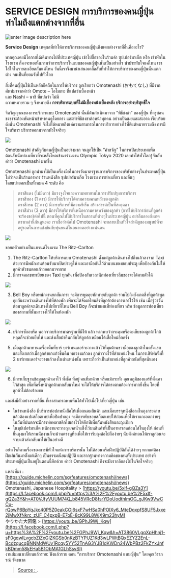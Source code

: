 SERVICE DESIGN การบริการของคนญี่ปุ่นทำไมถึงแตกต่างจากที่อื่น
===

![enter image description here](https://www.baramizi.co.th/wp-content/uploads/2018/07/%E0%B8%9A%E0%B8%A3%E0%B8%B4%E0%B8%81%E0%B8%B2%E0%B8%A3%E0%B8%94%E0%B9%89%E0%B8%A7%E0%B8%A2%E0%B9%83%E0%B8%88-927x610.jpg)

**Service Design** เหตุผลที่ทำให้การบริการของคนญี่ปุ่นถึงแตกต่างจากที่อื่นคืออะไร?

หากคุณเคยมีโอกาสได้เดินทางไปที่ประเทศญี่ปุ่น เข้าไปซื้อของในร้านค้า ซุปเปอร์มาเก็ต หรือ เข้าพักในโรงแรม ก็คงจะพอเห็นภาพว่าการบริการในแบบของคนญี่ปุ่นนั้นเป็นอย่างไร น่าประทับใจแค่ไหน เขาใส่ใจในรายละเอียดกันแค่ไหน วันนี้เราจึงมานำเสนอเคล็ดลับที่ทำให้การบริการของคนญี่ปุ่นนั้นแตกต่าง จนเป็นที่ยอมรับไปทั่วโลก

สิ่งที่คนญี่ปุ่นใช้เป็นหลักยึดถือในการให้บริการ ถูกเรียกว่า Omotenashi (おもてなし) ที่มีรากศัพท์มาจากคำว่า  Omote – โอโมเทะ ที่แปลว่าเบื้องหน้า  
และ Nashi – นาชิ ที่แปลว่า ไม่มี  
ความหมายรวม ๆ จึงหมายถึง **การบริการแบบที่ไม่มีเบื้องหน้าเบื้องหลัง บริการอย่างบริสุทธิ์ใจ**

จิตวิญญาณของการบริการแบบ Omotenashi นั้นมีต้นกำเนิดมาจาก “พิธีชงชา” ของญี่ปุ่น ที่ครูสอนชงชาจะต้องหันหน้าเข้าหาคนดูโดยตรง และทำพิธิชงชาต่อหน้าทุกคน อย่างเปิดเผยและสะอาด เรียบร้อย ดังนั้น Omotenashi จึงไม่ได้หมายถึงแค่ความสามารถในการบริการอย่างไร้ที่ติแต่หมายรวมถึง การมีใจบริการ บริการออกมาจากหัวใจจริงๆ

![](https://www.baramizi.co.th/wp-content/uploads/2018/07/37039746_1888631797823572_7315447860600766464_o.jpg)

Omotenashi สำคัญกับคนญี่ปุ่นเป็นอย่างมาก จนถูกใช้เป็น “คำขวัญ” ในการเปิดประเทศเพื่อต้อนรับนักท่องเที่ยวที่จะหลั่งไหลเข้ามาร่วมงาน Olympic Tokyo 2020 เลยทำให้ทั่วโลกรู้จักกับคำว่า Omotenashi มากขึ้น

Omotenashi ถูกนำมาใช้เป็นเครื่องมือในการวัดมาตรฐานการบริการของบริษัทต่างๆในประเทศญี่ปุ่น ไม่ว่าจะเป็นร้านอาหาร ร้านหนังสือ ซุปเปอร์มาเก็ต โรงแรม การท่องเที่ยว และอื่นๆ  
โดยแบ่งออกเป็นทั้งหมด 4 ระดับ คือ  
> ตราสีแดง (ไม่มีดาว) มีแรงจูงใจและความพยายามในการปรับปรุงการบริการ  
> ตราสีทอง (1 ดาว) มีการให้บริการได้ตามความคาดหวังของลูกค้า  
> ตราสีกรม (2 ดาว) มีการบริการที่มีความริเริ่ม สร้างสรรค์เป็นที่สะดุดตา  
> ตราสีม่วง (3 ดาว) มีการให้บริการที่เหนือความคาดหวังของลูกค้า (การให้บริการก่อนที่ลูกค้าจะร้องขอ)ต่อไปนี้ ตอนที่คุณไปใช้บริการในสถานที่ต่างๆในประเทศญี่ปุ่น อย่าลืมลองสังเกตตราเหล่านี้กันดูนะคะ เราเชื่อว่าต่อไป Omotenashi จะกลายเป็นหัวใจสำคัญของมนุษย์ที่จะอยู่รอดในการแข่งขันกับหุ่นยนต์ในอนาคตอย่างแน่นอน

![](https://www.baramizi.co.th/wp-content/uploads/2018/07/37032515_1888638797822872_7888193891394912256_n-1.jpg)

ขอยกตัวอย่างเป็นแบรนด์โรงแรม The Ritz-Carlton  

1. The Ritz-Carlton ให้บริการแบบ Omotenashi ตั้งแต่ลูกค้าเดินทางไปถึงแล้วลงจาก Taxi ด้วยการมีพนักงานต้อนรับมาเปิดประตูให้ และเอามือกันไว้ด้านบนของขอบประตู เพื่อป้องกันไม่ให้ลูกค้าหัวชนตอนก้าวออกมาจากรถ  
2. มีการจดเลขทะเบียนของ Taxi ทุกคัน เพื่อป้องกันเวลานักท่องเที่ยวลืมของจะได้ตามตัวได้

![](https://www.baramizi.co.th/wp-content/uploads/2018/07/37082396_1888641307822621_6273342452170489856_o.jpg)

3. Bell Boy หรือพนักงานยกสัมภาระ จะมีการพูดคุยทักทายกับลูกค้า รวมไปถึงสังเกตสิ่งที่ลูกค้าพูดคุยกันระหว่างเดินทางไปที่ห้องพัก เพื่อจะได้จัดเตรียมสิ่งที่ลูกค้าต้องการเอาไว้ให้ เช่น เมื่อรู้ว่าวันต่อมาลูกค้าจะเดินทางไปเที่ยวที่ไหน Bell Boy ก็จะนำแผนที่ท่องเที่ยว หรือ ข้อมูลการท่องเที่ยวของสถานที่นั้นมาวางไว้ให้ในห้องพัก

![](https://www.baramizi.co.th/wp-content/uploads/2018/07/37023402_1888641317822620_830486902262988800_o.jpg)

4. บริการซักอบรีด นอกจากบริการมาตรฐานที่มีให้ แล้ว หากพบว่ากระดุมหรือตะเข็บของลูกค้าใกล้หลุดก็จะช่วยเย็บให้ และส่งเสื้อผ้าคืนกลับให้ลูกค้าเหมือนได้เสื้อใหม่อีกครั้ง

5. เมื่อลูกค้ามาทานเครื่องดื่มที่บาร์ บาร์เทนเดอร์จะวางแก้วไว้ที่มุมด้านขวามือของลูกค้าในครั้งแรก และสังเกตว่าเมื่อลูกค้ายกแก้วขึ้นดื่ม พอวางแก้วลง ลูกค้าวางไว้ที่ตำแหน่งไหน ในการเสิร์ฟครั้งที่ 2 บาร์เทนเดอร์จะวางแก้วลงในตำแหน่งนั้น เพราะถือว่าเป็นตำแหน่งที่ลูกค้าถนัดที่สุดนั่นเอง

![](https://www.baramizi.co.th/wp-content/uploads/2018/07/36912493_1888641364489282_703231698501894144_o.jpg)

6. มีการเก็บฐานข้อมูลลูกค้าเอาไว้ ทั้งชื่อ ที่อยู่ คนที่มาด้วย หรือแม้กระทั่ง อุณหภูมิของแอร์ที่ตั้งเอาไว้ล่าสุด เพื่อที่ครั้งหน้าลูกค้ามากลับมาใหม่ จะได้ให้บริการได้ตรงตามต้องการมากยิ่งขึ้น โดยที่ลูกค้าไม่ต้องร้องขอ

และยังมีตัวอย่างจากที่อื่น  ที่เราสามารถพบเห็นได้ทั่วไปเมื่อไปเที่ยวญี่ปุ่น เช่น

-   ในร้านหนังสือ มีบริการห่อปกหนังสือให้เพื่อถนอมสินค้า และเมื่อบรรจุหนังสือลงในถุงกระดาษ แล้วต้องแปะสก็อตเทปเพื่อปิดปากถุง จะมีการพับขอบสก็อตเทปให้ก่อนเพื่อให้เราแกะออกง่ายๆ ในวันที่ฝนตกจะมีการห่อพลาสติกใสเอาไว้ให้อีกทีเพื่อกันหนังสือและถุงเปียก
-   ในซุปเปอร์มาเก็ต พนักงานจะวางถุงเจลน้ำแข็งไว้บนสินค้าที่เป็นอาหารสดก่อนใส่ในถุงให้ ก่อนที่ยื่นถุงมาให้เราพนักงานก็จะม้วนตรงหูหิ้วเพื่อให้เรารับถุงต่อไปถือง่ายๆ นับตังค์ทอนให้เราดูก่อนจะรวบแล้วส่งกลับมาให้เป็นอย่างดี

อย่างไรก็ตามเรื่องของการมีหัวใจแห่งการบริการนั้น ไม่ได้สอนหรือฝึกปฏิบัติกันได้ง่ายๆ หากแต่ต้องฝึกฝนกันมาตั้งแต่เด็กๆ เป็นธรรมเนียมปฏิบัติ และรากฐานทางความคิดของคนทั้งประเทศ อย่างที่ประเทศญี่ปุ่นเป็นอยู่ในตอนนี้อีกด้วย คำว่า Omotenashi ถึงจะฝังรากลึกลงไปในจิตใจจริงๆ

แหล่งที่มา :  
[https://guide.michelin.com/sg/features/omotenashi/news](https://guide.michelin.com/sg/features/omotenashi/news)  
Omotenashi, Japanese Hospitality >  [https://youtu.be/5xlf-gQZa3Y](https://l.facebook.com/l.php?u=https%3A%2F%2Fyoutu.be%2F5xlf-gQZa3Y&h=AT0VJfyVUUM74Q_b845VRcD8fsrYDoUodthlmOG_gJKw9VwCCu-rQowP6BpYqJkc40P5Z0eakCOj6sxF7wHSa0hPOIXy6_MteDqxpfS8UF5Jxxe2jMwXfNkrc_zUF_C4pxpB-E7oE-8cK99L8WjX9m23hyM)  
やりかた大図鑑 >  [https://youtu.be/GPhJ9Wj_Kqw](https://l.facebook.com/l.php?u=https%3A%2F%2Fyoutu.be%2FGPhJ9Wj_Kqw&h=AT3860VLgqXpHhnj1-sF0gqwILvgcbZiZxGIZKGSb0nKzBTYPUZ1Kd3wLPWtBQxEZYZ2EnL-BcdzqucqBNNMdWUv1Rcqy5YY52TnAG3YJB1dKWDn24WbPBz2FkZYxJnfkBDmm58kEHa5B1ObMA1GLhSsvSI)  
งานสัมมนาเปลี่ยนแล้วรวย: ฟังแล้วรวย ตอน “การบริการ Omotenashi แบบญี่ปุ่น” โดยคุณวีราภรณ์ วัดขนาด


> [Source : ](https://www.baramizi.co.th/lab-research/servicedesign%E0%B9%81%E0%B8%9A%E0%B8%9A%E0%B8%8D%E0%B8%B5%E0%B9%88%E0%B8%9B%E0%B8%B8%E0%B9%88%E0%B8%99/).
<!--stackedit_data:
eyJoaXN0b3J5IjpbLTQ2MTkyMjA1NV19
-->